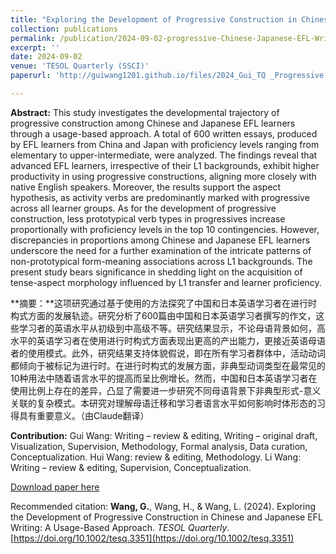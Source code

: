 ```yaml
---
title: "Exploring the Development of Progressive Construction in Chinese and Japanese EFL Writing: A Usage-Based Approach"
collection: publications
permalink: /publication/2024-09-02-progressive-Chinese-Japanese-EFL-Writing
excerpt: ''
date: 2024-09-02
venue: 'TESOL Quarterly (SSCI)'
paperurl: 'http://guiwang1201.github.io/files/2024_Gui_TQ _Progressive in Chinese and Japanese EFL Writing.pdf'

---
```


**Abstract:** This study investigates the developmental trajectory of progressive construction among Chinese and Japanese EFL learners through a usage-based approach. A total of 600 written essays, produced by EFL learners from China and Japan with proficiency levels ranging from elementary to upper-intermediate, were analyzed. The findings reveal that advanced EFL learners, irrespective of their L1 backgrounds, exhibit higher productivity in using progressive constructions, aligning more closely with native English speakers. Moreover, the results support the aspect hypothesis, as activity verbs are predominantly marked with progressive across all learner groups. As for the development of progressive construction, less prototypical verb types in progressives increase proportionally with proficiency levels in the top 10 contingencies. However, discrepancies in proportions among Chinese and Japanese EFL learners underscore the need for a further examination of the intricate patterns of non-prototypical form-meaning associations across L1 backgrounds. The present study bears significance in shedding light on the acquisition of tense-aspect morphology influenced by L1 transfer and learner proficiency.



**摘要：**这项研究通过基于使用的方法探究了中国和日本英语学习者在进行时构式方面的发展轨迹。研究分析了600篇由中国和日本英语学习者撰写的作文，这些学习者的英语水平从初级到中高级不等。研究结果显示，不论母语背景如何，高水平的英语学习者在使用进行时构式方面表现出更高的产出能力，更接近英语母语者的使用模式。此外，研究结果支持体貌假说，即在所有学习者群体中，活动动词都倾向于被标记为进行时。在进行时构式的发展方面，非典型动词类型在最常见的10种用法中随着语言水平的提高而呈比例增长。然而，中国和日本英语学习者在使用比例上存在的差异，凸显了需要进一步研究不同母语背景下非典型形式-意义关联的复杂模式。本研究对理解母语迁移和学习者语言水平如何影响时体形态的习得具有重要意义。（由Claude翻译）



**Contribution:** Gui Wang: Writing – review & editing, Writing – original draft, Visualization, Supervision, Methodology, Formal analysis, Data curation, Conceptualization. Hui Wang: review & editing, Methodology. Li Wang: Writing – review & editing, Supervision, Conceptualization. 

[Download paper here](http://guiwang1201.github.io/files/2024_Gui_TQ_Progressive-Chinese-Japanese-EFL-Writing.pdf)

Recommended citation: <b>Wang, G.</b>, Wang, H., & Wang, L. (2024). Exploring the Development of Progressive Construction in Chinese and Japanese EFL Writing: A Usage-Based Approach. <i>TESOL Quarterly</i>. [https://doi.org/10.1002/tesq.3351](https://doi.org/10.1002/tesq.3351)
